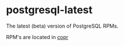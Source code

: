 # postgresql-latest

The latest (beta) version of PostgreSQL RPMs.

RPM's are located in [copr](https://copr.fedorainfracloud.org/coprs/g/db-sig/postgresql-latest/)
